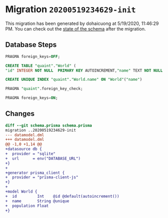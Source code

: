 # Migration `20200519234629-init`

This migration has been generated by dohaicuong at 5/19/2020, 11:46:29 PM.
You can check out the [state of the schema](./schema.prisma) after the migration.

## Database Steps

```sql
PRAGMA foreign_keys=OFF;

CREATE TABLE "quaint"."World" (
"id" INTEGER NOT NULL  PRIMARY KEY AUTOINCREMENT,"name" TEXT NOT NULL  ,"population" REAL NOT NULL  )

CREATE UNIQUE INDEX "quaint"."World.name" ON "World"("name")

PRAGMA "quaint".foreign_key_check;

PRAGMA foreign_keys=ON;
```

## Changes

```diff
diff --git schema.prisma schema.prisma
migration ..20200519234629-init
--- datamodel.dml
+++ datamodel.dml
@@ -1,0 +1,14 @@
+datasource db {
+  provider = "sqlite"
+  url      = env("DATABASE_URL")
+}
+
+generator prisma_client {
+  provider = "prisma-client-js"
+}
+     
+model World {
+  id         Int    @id @default(autoincrement())
+  name       String @unique
+  population Float
+}
```


